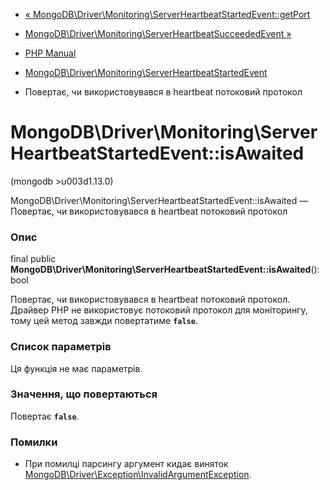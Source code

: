 - [«
MongoDB\Driver\Monitoring\ServerHeartbeatStartedEvent::getPort](mongodb-driver-monitoring-serverheartbeatstartedevent.getport.md)
- [MongoDB\Driver\Monitoring\ServerHeartbeatSucceededEvent
»](class.mongodb-driver-monitoring-serverheartbeatsucceededevent.md)

- [PHP Manual](index.md)
- [MongoDB\Driver\Monitoring\ServerHeartbeatStartedEvent](class.mongodb-driver-monitoring-serverheartbeatstartedevent.md)
- Повертає, чи використовувався в heartbeat потоковий протокол

# MongoDB\Driver\Monitoring\ServerHeartbeatStartedEvent::isAwaited

(mongodb \>u003d1.13.0)

MongoDB\Driver\Monitoring\ServerHeartbeatStartedEvent::isAwaited —
Повертає, чи використовувався в heartbeat потоковий протокол

### Опис

final public
**MongoDB\Driver\Monitoring\ServerHeartbeatStartedEvent::isAwaited**():
bool

Повертає, чи використовувався в heartbeat потоковий протокол. Драйвер PHP
не використовує потоковий протокол для моніторингу, тому цей метод
завжди повертатиме **`false`**.

### Список параметрів

Ця функція не має параметрів.

### Значення, що повертаються

Повертає **`false`**.

### Помилки

- При помилці парсингу аргумент кидає виняток
[MongoDB\Driver\Exception\InvalidArgumentException](class.mongodb-driver-exception-invalidargumentexception.md).
